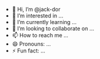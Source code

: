 - 👋 Hi, I’m @jack-dor
- 👀 I’m interested in ...
- 🌱 I’m currently learning ...
- 💞️ I’m looking to collaborate on ...
- 📫 How to reach me ...
- 😄 Pronouns: ...
- ⚡ Fun fact: ...

<!---
jack-dor/jack-dor is a ✨ special ✨ repository because its `README.md` (this file) appears on your GitHub profile.
You can click the Preview link to take a look at your changes.
--->
